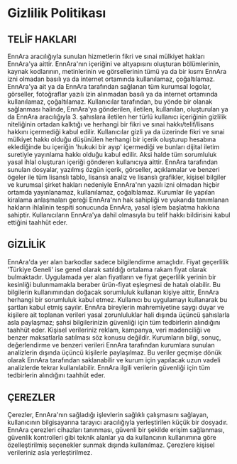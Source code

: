 # Gizlilik Politikası

## TELİF HAKLARI

EnnAra aracılığıyla sunulan hizmetlerin fikri ve sınai mülkiyet hakları EnnAra'ya aittir. EnnAra'nın içeriğini ve altyapısını oluşturan bölümlerinin, kaynak kodlarının, metinlerinin ve görsellerinin tümü ya da bir kısmı EnnAra izni olmadan basılı ya da internet ortamında kullanılamaz, çoğaltılamaz. EnnAra'ya ait ya da EnnAra tarafından sağlanan tüm kurumsal logolar, görseller, fotoğraflar yazılı izin alınmadan basılı ya da internet ortamında kullanılamaz, çoğaltılamaz. Kullanıcılar tarafından, bu yönde bir olanak sağlanması halinde, EnnAra'ya gönderilen, iletilen, kullanılan, oluşturulan ya da EnnAra aracılığıyla 3. şahıslara iletilen her türlü kullanıcı içeriğinin gizlilik niteliğinin ortadan kalktığı ve herhangi bir fikri ve sınai hakkı/telif/lisans hakkını içermediği kabul edilir. Kullanıcılar gizli ya da üzerinde fikri ve sınai mülkiyet hakkı olduğu düşünülen herhangi bir içerik oluşturup hesabına eklediğinde bu içeriğin 'hukuki bir ayıp' içermediği ve bunları dijital iletim suretiyle yayınlama hakkı olduğu kabul edilir. Aksi halde tüm sorumluluk yasal ihlal oluşturan içeriği gönderen kullanıcıya aittir. EnnAra tarafından sunulan dosyalar, yazılmış özgün içerik, görseller, açıklamalar ve benzeri ögeler ile tüm lisanslı tablo, lisanslı analiz ve lisanslı grafikler, kişisel bilgiler ve kurumsal şirket hakları nedeniyle EnnAra'nın yazılı izni olmadan hiçbir ortamda yayınlanamaz, kullanılamaz, çoğaltılamaz. Kurumlar ile yapılan kiralama anlaşmaları gereği EnnAra'nın hak sahipliği ve yukarıda tanımlanan hakların ihlalinin tespiti sonucunda EnnAra, yasal işlem başlatma hakkına sahiptir. Kullanıcıların EnnAra'ya dahil olmasıyla bu telif hakkı bildirisini kabul ettiğini taahhüt eder.

## GİZLİLİK

EnnAra'da yer alan barkodlar sadece bilgilendirme amaçlıdır. Fiyat geçerlilik 'Türkiye Geneli' ise genel olarak satıldığı ortalama rakam fiyat olarak bulmaktadır. Uygulamada yer alan fiyatların ve fiyat geçerlilik yerinin bir kesinliği bulunmamakla beraber ürün-fiyat eşleşmesi de hatalı olabilir. Bu bilgilerin kullanımından doğacak sorumluluk kullanan kişiye aittir, EnnAra herhangi bir sorumluluk kabul etmez. Kullanıcı bu uygulamayı kullanarak bu şartları kabul etmiş sayılır. EnnAra bireylerin mahremiyetine saygı duyar ve kişilere ait toplanan verileri yasal zorunluluklar hali dışında üçüncü şahıslarla asla paylaşmaz; şahsi bilgilerinizin güvenliği için tüm tedbirlerin alındığını taahhüt eder. Kişisel verileriniz reklam, kampanya, veri madenciliği ve benzer maksatlarla satılması söz konusu değildir. Kurumların bilgi, sonuç, değerlendirme ve benzeri verileri EnnAra tarafından kurumlara sunulan analizlerin dışında üçüncü kişilerle paylaşılmaz. Bu veriler geçmişe dönük olarak EnnAra tarafından saklanabilir ve kurum için yapılacak uzun vadeli analizlerde tekrar kullanılabilir. EnnAra ilgili verilerin güvenliği için tüm tedbirlerin alındığını taahhüt eder.

## ÇEREZLER

Çerezler, EnnAra'nın sağladığı işlevlerin sağlıklı çalışmasını sağlayan, kullanıcının bilgisayarına tarayıcı aracılığıyla yerleştirilen küçük bir dosyadır. EnnAra çerezleri cihazları tanınması, güvenli bir şekilde erişim sağlanması, güvenlik kontrolleri gibi teknik alanlar ya da kullancının kullanımına göre özelleştirilmiş seçenekler sunmak dışında kullanılmaz. Çerezlere kişisel verileriniz asla yerleştirilmez.
